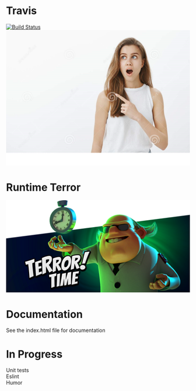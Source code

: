 # Travis
[![Build Status](https://travis-ci.com/ucsd-cse112/team9-webcomponent.svg?token=SYYH9pqzsbfveDCnEAbx&branch=master)](https://travis-ci.com/ucsd-cse112/team9-webcomponent)
![](images/lol.png)


# Runtime Terror
![](images/tim_terror.png)

# Documentation
See the index.html file for documentation

# In Progress
Unit tests  
Eslint  
Humor
